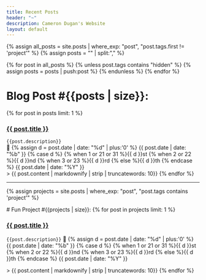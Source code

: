 ```yaml
---
title: Recent Posts
header: "~"
description: Cameron Dugan's Website
layout: default
---
```


{% assign all_posts = site.posts | where_exp: "post", "post.tags.first != 'project'" %}
{% assign posts = "" | split:"," %}

{% for post in all_posts %}
  {% unless post.tags contains "hidden" %}
    {% assign posts = posts | push:post %}
  {% endunless %}
{% endfor %}

# Blog Post #{{posts | size}}:
{% for post in posts limit: 1 %}
  <h3><b><a href="{{ post.url }}">{{ post.title }}</a></b></h3>
  <p style="text-align:left;">
    <code>{{post.description}}</code>
    <span style="float:right;">
      📅
      {% assign d = post.date | date: "%d" | plus:'0' %}
      {{ post.date | date: "%b" }}
      {% case d %}
      {% when 1 or 21 or 31 %}{{ d }}st
      {% when 2 or 22 %}{{ d }}nd
      {% when 3 or 23 %}{{ d }}rd
      {% else %}{{ d }}th
      {% endcase %}
      {{ post.date | date: "%Y" }}
    </span>
  </p>
  > {{ post.content | markdownify | strip | truncatewords: 10}}
{% endfor %}

---

{% assign projects = site.posts | where_exp: "post", "post.tags contains 'project'" %}
<p></p>
# Fun Project #{{projects | size}}:
{% for post in projects limit: 1 %}
  <h3><b><a href="{{ post.url }}">{{ post.title }}</a></b></h3>
  <p>
  <code>{{post.description}}</code>
  📅
    {% assign d = post.date | date: "%d" | plus:'0' %}
    {{ post.date | date: "%b" }}
    {% case d %}
    {% when 1 or 21 or 31 %}{{ d }}st
    {% when 2 or 22 %}{{ d }}nd
    {% when 3 or 23 %}{{ d }}rd
    {% else %}{{ d }}th
    {% endcase %}
    {{ post.date | date: "%Y" }}
  </p>
  > {{ post.content | markdownify | strip | truncatewords: 10}}
{% endfor %}
